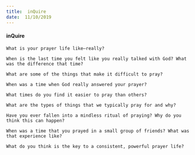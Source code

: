 ```yaml
---
title:  inQuire
date:  11/10/2019
---
```


#### inQuire

`What is your prayer life like—really?`

`When is the last time you felt like you really talked with God? What was the difference that time?`

`What are some of the things that make it difficult to pray?`

`When was a time when God really answered your prayer?`

`What times do you find it easier to pray than others?`

`What are the types of things that we typically pray for and why?`

`Have you ever fallen into a mindless ritual of praying? Why do you think this can happen?`

`When was a time that you prayed in a small group of friends? What was that experience like?`

`What do you think is the key to a consistent, powerful prayer life?`